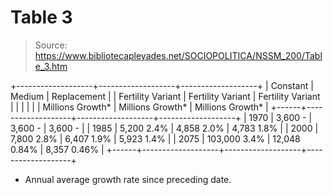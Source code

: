 # Table 3

> Source: https://www.bibliotecapleyades.net/SOCIOPOLITICA/NSSM_200/Table_3.htm

+-------------------+-------------------+-------------------+
| Constant | Medium | Replacement |
| Fertility Variant | Fertility Variant | Fertility Variant |
| | | |
| Millions Growth* | Millions Growth* | Millions Growth* |
+------+-------------------+-------------------+-------------------+
| 1970 | 3,600 - | 3,600 - | 3,600 - |
| 1985 | 5,200 2.4% | 4,858 2.0% | 4,783 1.8% |
| 2000 | 7,800 2.8% | 6,407 1.9% | 5,923 1.4% |
| 2075 | 103,000 3.4% | 12,048 0.84% | 8,357 0.46% |
+------+-------------------+-------------------+-------------------+
* Annual average growth rate since preceding date.
